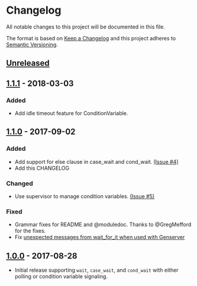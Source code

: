 # Changelog
All notable changes to this project will be documented in this file.

The format is based on [Keep a Changelog](http://keepachangelog.com/en/1.0.0/)
and this project adheres to [Semantic Versioning](http://semver.org/spec/v2.0.0.html).

## [Unreleased]

## [1.1.1] - 2018-03-03
### Added
- Add idle timeout feature for ConditionVariable.

## [1.1.0] - 2017-09-02
### Added
- Add support for else clause in case_wait and cond_wait. [(Issue #4)](https://github.com/jvoegele/wait_for_it/issues/4)
- Add this CHANGELOG

### Changed
- Use supervisor to manage condition variables. [(Issue #5)](https://github.com/jvoegele/wait_for_it/issues/5)

### Fixed
- Grammar fixes for README and @moduledoc. Thanks to @GregMefford for the fixes.
- Fix [unexpected messages from wait_for_it when used with Genserver](https://github.com/jvoegele/wait_for_it/issues/3)

## [1.0.0] - 2017-08-28
- Initial release supporting `wait`, `case_wait`, and `cond_wait` with either polling or condition variable signaling.

[Unreleased]: https://github.com/jvoegele/wait_for_it/compare/v1.1.0...HEAD
[1.1.1]: https://github.com/jvoegele/wait_for_it/compare/v1.1.0...v1.1.1
[1.1.0]: https://github.com/jvoegele/wait_for_it/compare/v1.0.0...v1.1.0
[1.0.0]: https://github.com/jvoegele/wait_for_it/compare/init...v1.0.0
